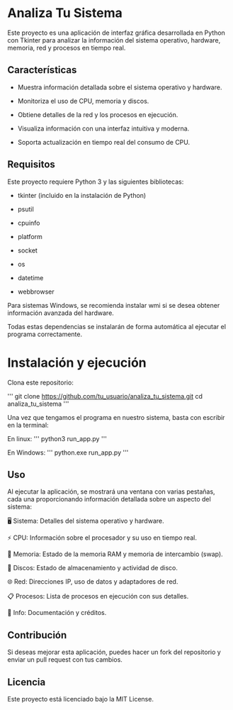 # Analiza Tu Sistema

Este proyecto es una aplicación de interfaz gráfica desarrollada en Python con Tkinter para analizar la información del sistema operativo, hardware, memoria, red y procesos en tiempo real.

## Características

- Muestra información detallada sobre el sistema operativo y hardware.

- Monitoriza el uso de CPU, memoria y discos.

- Obtiene detalles de la red y los procesos en ejecución.

- Visualiza información con una interfaz intuitiva y moderna.

- Soporta actualización en tiempo real del consumo de CPU.

## Requisitos

Este proyecto requiere Python 3 y las siguientes bibliotecas:

- tkinter (incluido en la instalación de Python)

- psutil

- cpuinfo

- platform

- socket

- os

- datetime

- webbrowser

Para sistemas Windows, se recomienda instalar wmi si se desea obtener información avanzada del hardware.

Todas estas dependencias se instalarán de forma automática al ejecutar el programa correctamente.

# Instalación y ejecución

Clona este repositorio:

'''
git clone https://github.com/tu_usuario/analiza_tu_sistema.git
cd analiza_tu_sistema
'''

Una vez que tengamos el programa en nuestro sistema, basta con escribir en la terminal:

En linux:
'''
python3 run_app.py
'''

En Windows:
'''
python.exe run_app.py
'''

## Uso

Al ejecutar la aplicación, se mostrará una ventana con varias pestañas, cada una proporcionando información detallada sobre un aspecto del sistema:

🖥️ Sistema: Detalles del sistema operativo y hardware.

⚡ CPU: Información sobre el procesador y su uso en tiempo real.

💾 Memoria: Estado de la memoria RAM y memoria de intercambio (swap).

💽 Discos: Estado de almacenamiento y actividad de disco.

🌐 Red: Direcciones IP, uso de datos y adaptadores de red.

📋 Procesos: Lista de procesos en ejecución con sus detalles.

📖 Info: Documentación y créditos.

## Contribución

Si deseas mejorar esta aplicación, puedes hacer un fork del repositorio y enviar un pull request con tus cambios.

## Licencia

Este proyecto está licenciado bajo la MIT License.